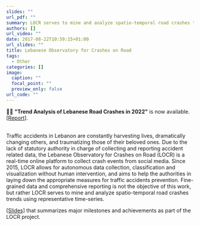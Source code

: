 ```yaml
---
slides: ""
url_pdf: ""
summary: LOCR serves to mine and analyze spatio-temporal road crashes trends using representative time-series.
authors: []
url_video: ""
date: 2017-08-22T10:59:15+01:00
url_slides: ""
title: Lebanese Observatory for Crashes on Road
tags:
  - Other
categories: []
image:
  caption: ""
  focal_point: ""
  preview_only: false
url_code: ""
---
```

🎉🎉 <b>"Trend Analysis of Lebanese Road Crashes in 2022"</b> is now available. <a href="./RoadCrashesReport2022.pdf" target=_blank>[Report]</a>.<br><br> 

Traffic accidents in Lebanon are constantly harvesting lives, dramatically changing others, and traumatizing those of their beloved ones. Due to the lack of statutory authority in charge of collecting and reporting accident related data, the Lebanese Observatory for Crashes on Road (LOCR) is a real-time online platform to collect crash events from social media. Since 2015, LOCR allows for autonomous data collection, classification and visualization without human intervention, and aims to help the authorities in laying down the appropriate measures for traffic accidents prevention. Fine-grained data and comprehensive reporting is not the objective of this work, but rather LOCR serves to mine and analyze spatio-temporal road crashes trends using representative time-series.

<a href="./LOCR_latest.pdf" target=_blank>[Slides]</a> that summarizes major milestones and achievements as part of the LOCR project.

